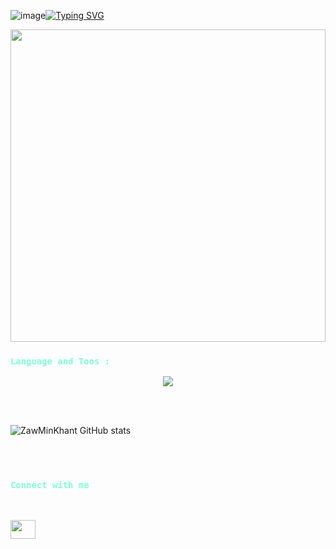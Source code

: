 
![image](https://github.com/ZawMinKhantOrLeon/ZawMinKhantOrLeon/assets/149889429/68c847b6-ac02-4b68-a998-645e71d2d8a4)[![Typing SVG](https://readme-typing-svg.demolab.com?font=Fira+Code&pause=1000&center=true&vCenter=true&random=false&width=600&lines=My+Name+Is+Zaw+Min+Khant;I+Am+FullStack+Developer+From+Myanmar%2C+Mandalay)](https://git.io/typing-svg)

<!--
**ZawMinKhantOrLeon/ZawMinKhantOrLeon** is a ✨ _special_ ✨ repository because its `README.md` (this file) appears on your GitHub profile.

Here are some ideas to get you started:

- 🔭 I’m currently working on ...
- 🌱 I’m currently learning ...
- 👯 I’m looking to collaborate on ...
- 🤔 I’m looking for help with ...
- 💬 Ask me about ...
- 📫 How to reach me: ...
- 😄 Pronouns: ...
- ⚡ Fun fact: ...
-->


<img src="https://github.com/mayankchaudhary26/Cool-Readme-ideas/raw/master/data/coffee.gif" width="100%" height="500" />

  <h3 align="left"><code style="color : aquamarine">Language and Toos : </code></h3>
  <p align="center">
  <a href="https://skillicons.dev">
    <img src="https://skillicons.dev/icons?i=java,spring,php,laravel,javascript,nodejs,css,react,tailwind,bootstrap,mongodb,mysql,git,docker,vscode" />
  </a>
</p>

<p></p>
<br>
<br>

![ZawMinKhant GitHub stats](https://github-readme-stats.vercel.app/api?username=ZawMinKhant&show_icons=true&theme=nightowl)

<p></p>
<br>
<br>

<h3 align="left" ><code style="color : aquamarine">Connect with me</code></h3>
<br>
<p align="left">
<a href="your link" target="blank"><img align="center" src="https://cdn.jsdelivr.net/npm/simple-icons@3.0.1/icons/linkedin.svg" alt="" height="30" width="40" /></a>
</p>

